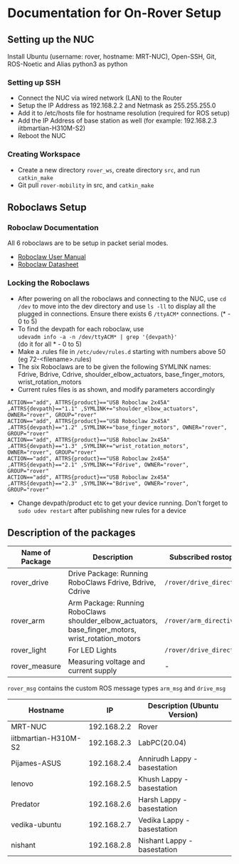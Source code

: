 # Documentation for On-Rover Setup

## Setting up the NUC

Install Ubuntu (username: rover, hostname: MRT-NUC), Open-SSH, Git, ROS-Noetic and Alias python3 as python

### Setting up SSH

* Connect the NUC via wired network (LAN) to the Router
* Setup the IP Address as 192.168.2.2 and Netmask as 255.255.255.0
* Add it to /etc/hosts file for hostname resolution (required for ROS setup)
* Add the IP Address of base station as well (for example: 192.168.2.3 iitbmartian-H310M-S2)
* Reboot the NUC

### Creating Workspace

* Create a new directory `rover_ws`, create directory `src`, and run `catkin_make`
* Git pull `rover-mobility` in src, and `catkin_make`

## Roboclaws Setup

### Roboclaw Documentation
All 6 roboclaws are to be setup in packet serial modes. <br/>
* [Roboclaw User Manual](https://downloads.basicmicro.com/docs/roboclaw_user_manual.pdf)
* [Roboclaw Datasheet](http://downloads.basicmicro.com/docs/roboclaw_datasheet_2x45A.pdf)

### Locking the Roboclaws
* After powering on all the roboclaws and connecting to the NUC, use `cd /dev` to move into the dev directory and use `ls -ll` to display all the plugged in connections. Ensure there exists 6 `/ttyACM*` connections. (* - 0 to 5)
* To find the devpath for each roboclaw, use  <br/>
   `udevadm info -a -n /dev/ttyACM* | grep '{devpath}'`<br/> (do it for all * - 0 to 5)
* Make a .rules file in `/etc/udev/rules.d` starting with numbers above 50 (eg 72-\<filename\>.rules)
* The six Roboclaws are to be given the following SYMLINK names: <br/>
  Fdrive, Bdrive, Cdrive, shoulder_elbow_actuators, base_finger_motors, wrist_rotation_motors
* Current rules files is as shown, and modify parameters accordingly

`ACTION=="add", ATTRS{product}=="USB Roboclaw 2x45A" ,ATTRS{devpath}=="1.1" ,SYMLINK+="shoulder_elbow_actuators", OWNER="rover", GROUP="rover"`<br/>
`ACTION=="add", ATTRS{product}=="USB Roboclaw 2x45A" ,ATTRS{devpath}=="1.2" ,SYMLINK+="base_finger_motors", OWNER="rover", GROUP="rover"`<br/>
`ACTION=="add", ATTRS{product}=="USB Roboclaw 2x45A" ,ATTRS{devpath}=="1.3" ,SYMLINK+="wrist_rotation_motors", OWNER="rover", GROUP="rover"`<br/>
`ACTION=="add", ATTRS{product}=="USB Roboclaw 2x45A" ,ATTRS{devpath}=="2.1" ,SYMLINK+="Fdrive", OWNER="rover", GROUP="rover"`<br/>
`ACTION=="add", ATTRS{product}=="USB Roboclaw 2x45A" ,ATTRS{devpath}=="2.3" ,SYMLINK+="Bdrive", OWNER="rover", GROUP="rover"`

* Change devpath/product etc to get your device running. Don't forget to `sudo udev restart` after publishing new rules for a device

## Description of the packages

| Name of Package | Description | Subscribed rostopics | Published rostopics |
| --- | --- | --- | --- |
| rover_drive | Drive Package: Running RoboClaws Fdrive, Bdrive, Cdrive | `/rover/drive_directives` | - |
| rover_arm | Arm Package: Running RoboClaws shoulder_elbow_actuators, base_finger_motors, wrist_rotation_motors | `/rover/arm_directives` | - |
| rover_light | For LED Lights | `/rover/drive_directives` | - |
| rover_measure | Measuring voltage and current supply | - | `/rover/measure` |

`rover_msg` contains the custom ROS message types `arm_msg` and `drive_msg`

| Hostname | IP | Description (Ubuntu Version) |
| --- | --- | --- |
| MRT-NUC | 192.168.2.2 | Rover |
| iitbmartian-H310M-S2 | 192.168.2.3 | LabPC(20.04) |
| Pijames-ASUS | 192.168.2.4 | Annirudh Lappy - basestation |
| lenovo | 192.168.2.5 | Khush Lappy - basestation |
| Predator | 192.168.2.6 | Harsh Lappy - basestation |
| vedika-ubuntu | 192.168.2.7 | Vedika Lappy - basestation |
| nishant | 192.168.2.8 | Nishant Lappy - basestation |


